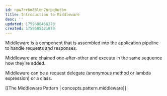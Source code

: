 ```yaml
---
id: npw7rr6m88len7nrpq0utbm
title: Introduction to Middleware
desc: ''
updated: 1759686466370
created: 1759685321870
---
```

Middleware is a component that is assembled into the application pipeline to handle requests and responses. 

Middleware are chained one-after-other and exceute in the same sequence how they're added.

Middleware can be a request delegate (anonymous method or lambda expression) or a class. 


[[The Middleware Pattern | concepts.pattern.middleware]]